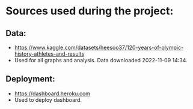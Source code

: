 # Sources used during the project:

## Data:
- https://www.kaggle.com/datasets/heesoo37/120-years-of-olympic-history-athletes-and-results
- Used for all graphs and analysis. Data downloaded 2022-11-09 14:34.

## Deployment:
- https://dashboard.heroku.com
- Used to deploy dashboard.
